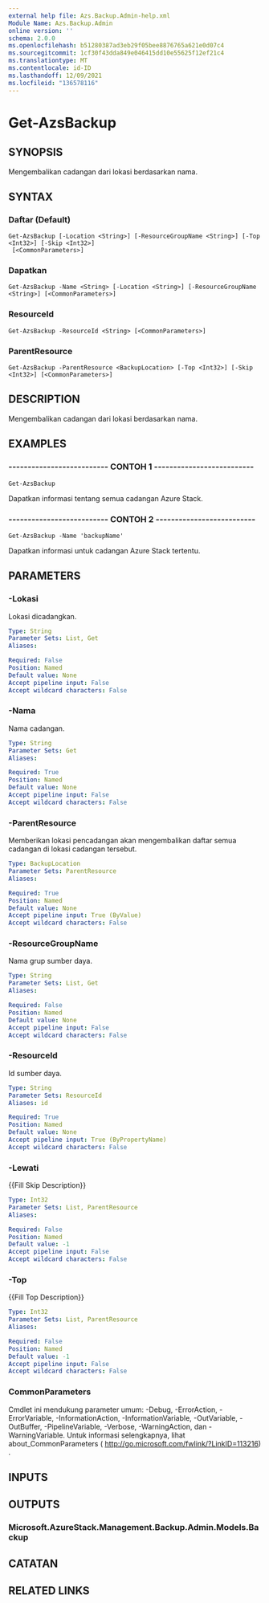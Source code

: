 ```yaml
---
external help file: Azs.Backup.Admin-help.xml
Module Name: Azs.Backup.Admin
online version: ''
schema: 2.0.0
ms.openlocfilehash: b51280387ad3eb29f05bee8876765a621e0d07c4
ms.sourcegitcommit: 1cf30f43dda849e046415dd10e55625f12ef21c4
ms.translationtype: MT
ms.contentlocale: id-ID
ms.lasthandoff: 12/09/2021
ms.locfileid: "136578116"
---
```

# Get-AzsBackup

## SYNOPSIS
Mengembalikan cadangan dari lokasi berdasarkan nama.

## SYNTAX

### Daftar (Default)
```
Get-AzsBackup [-Location <String>] [-ResourceGroupName <String>] [-Top <Int32>] [-Skip <Int32>]
 [<CommonParameters>]
```

### Dapatkan
```
Get-AzsBackup -Name <String> [-Location <String>] [-ResourceGroupName <String>] [<CommonParameters>]
```

### ResourceId
```
Get-AzsBackup -ResourceId <String> [<CommonParameters>]
```

### ParentResource
```
Get-AzsBackup -ParentResource <BackupLocation> [-Top <Int32>] [-Skip <Int32>] [<CommonParameters>]
```

## DESCRIPTION
Mengembalikan cadangan dari lokasi berdasarkan nama.

## EXAMPLES

### -------------------------- CONTOH 1 --------------------------
```
Get-AzsBackup
```

Dapatkan informasi tentang semua cadangan Azure Stack.

### -------------------------- CONTOH 2 --------------------------
```
Get-AzsBackup -Name 'backupName'
```

Dapatkan informasi untuk cadangan Azure Stack tertentu.

## PARAMETERS

### -Lokasi
Lokasi dicadangkan.

```yaml
Type: String
Parameter Sets: List, Get
Aliases: 

Required: False
Position: Named
Default value: None
Accept pipeline input: False
Accept wildcard characters: False
```

### -Nama
Nama cadangan.

```yaml
Type: String
Parameter Sets: Get
Aliases: 

Required: True
Position: Named
Default value: None
Accept pipeline input: False
Accept wildcard characters: False
```

### -ParentResource
Memberikan lokasi pencadangan akan mengembalikan daftar semua cadangan di lokasi cadangan tersebut.

```yaml
Type: BackupLocation
Parameter Sets: ParentResource
Aliases: 

Required: True
Position: Named
Default value: None
Accept pipeline input: True (ByValue)
Accept wildcard characters: False
```

### -ResourceGroupName
Nama grup sumber daya.

```yaml
Type: String
Parameter Sets: List, Get
Aliases: 

Required: False
Position: Named
Default value: None
Accept pipeline input: False
Accept wildcard characters: False
```

### -ResourceId
Id sumber daya.

```yaml
Type: String
Parameter Sets: ResourceId
Aliases: id

Required: True
Position: Named
Default value: None
Accept pipeline input: True (ByPropertyName)
Accept wildcard characters: False
```

### -Lewati
{{Fill Skip Description}}

```yaml
Type: Int32
Parameter Sets: List, ParentResource
Aliases: 

Required: False
Position: Named
Default value: -1
Accept pipeline input: False
Accept wildcard characters: False
```

### -Top
{{Fill Top Description}}

```yaml
Type: Int32
Parameter Sets: List, ParentResource
Aliases: 

Required: False
Position: Named
Default value: -1
Accept pipeline input: False
Accept wildcard characters: False
```

### CommonParameters
Cmdlet ini mendukung parameter umum: -Debug, -ErrorAction, -ErrorVariable, -InformationAction, -InformationVariable, -OutVariable, -OutBuffer, -PipelineVariable, -Verbose, -WarningAction, dan -WarningVariable. Untuk informasi selengkapnya, lihat about_CommonParameters ( http://go.microsoft.com/fwlink/?LinkID=113216) .

## INPUTS

## OUTPUTS

### Microsoft.AzureStack.Management.Backup.Admin.Models.Backup

## CATATAN

## RELATED LINKS

